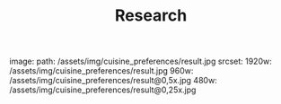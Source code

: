 ﻿---
layout: page
title:  Research
cover:  false
menu:   true
order:  1
---

  image:
  path:    /assets/img/cuisine_preferences/result.jpg
  srcset:
    1920w: /assets/img/cuisine_preferences/result.jpg
    960w:  /assets/img/cuisine_preferences/result@0,5x.jpg
    480w:  /assets/img/cuisine_preferences/result@0,25x.jpg
